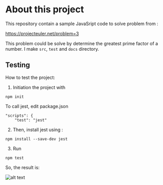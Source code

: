 # About this project

 This repository contain a sample JavaSript code to solve problem from :

 https://projecteuler.net/problem=3

This problem could be solve by determine the greatest prime factor of a number. I make `src`, `test` and `docs` directory.

## Testing

How to test the project:
1. Initiation the project with  

`
npm init
`

To call jest, edit package.json

```
"scripts": {
    "test": "jest"
```

2. Then, install jest using :
 
 `
 npm install --save-dev jest
 `

 3. Run 
 
 `
 npm test
 `
 
 So, the result is:

![alt text](../docs/testisPrime.png)
